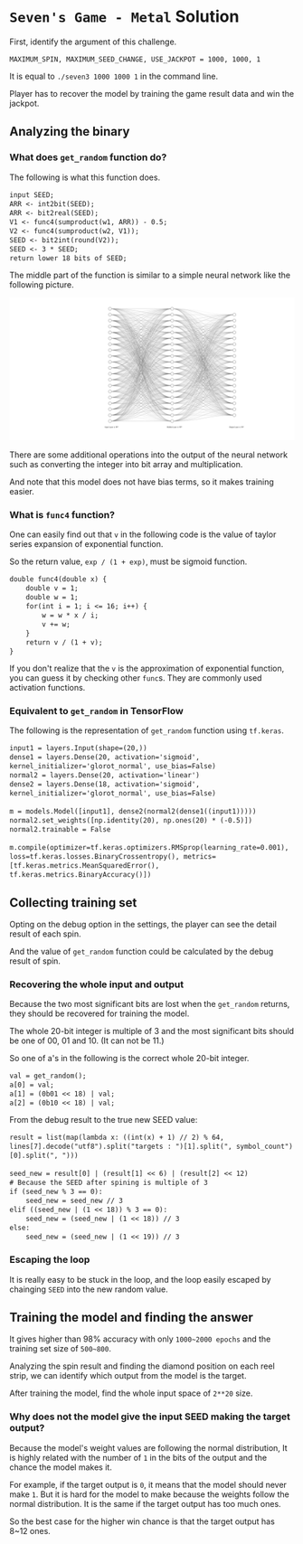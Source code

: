 # `Seven's Game - Metal` Solution

First, identify the argument of this challenge.

```
MAXIMUM_SPIN, MAXIMUM_SEED_CHANGE, USE_JACKPOT = 1000, 1000, 1
```

It is equal to `./seven3 1000 1000 1` in the command line.

Player has to recover the model by training the game result data and win the jackpot.

## Analyzing the binary

### What does `get_random` function do?

The following is what this function does.

```
input SEED;
ARR <- int2bit(SEED);
ARR <- bit2real(SEED);
V1 <- func4(sumproduct(w1, ARR)) - 0.5;
V2 <- func4(sumproduct(w2, V1));
SEED <- bit2int(round(V2));
SEED <- 3 * SEED;
return lower 18 bits of SEED;
```

The middle part of the function is similar to a simple neural network like the following picture.

![Neural Network](nn.svg)

There are some additional operations into the output of the neural network such as converting the integer into bit array and multiplication. 

And note that this model does not have bias terms, so it makes training easier.

### What is `func4` function?

One can easily find out that `v` in the following code is the value of taylor series expansion of exponential function.

So the return value, `exp / (1 + exp)`, must be sigmoid function.

```
double func4(double x) {
	double v = 1;
	double w = 1;
	for(int i = 1; i <= 16; i++) {
		w = w * x / i;
		v += w;
	}
	return v / (1 + v);
}
```

If you don't realize that the `v` is the approximation of exponential function, you can guess it by checking other `func`s. They are commonly used activation functions.

### Equivalent to `get_random` in TensorFlow
The following is the representation of `get_random` function using `tf.keras`.
```
input1 = layers.Input(shape=(20,))
dense1 = layers.Dense(20, activation='sigmoid', kernel_initializer='glorot_normal', use_bias=False)
normal2 = layers.Dense(20, activation='linear')
dense2 = layers.Dense(18, activation='sigmoid', kernel_initializer='glorot_normal', use_bias=False)

m = models.Model([input1], dense2(normal2(dense1((input1)))))
normal2.set_weights([np.identity(20), np.ones(20) * (-0.5)])
normal2.trainable = False

m.compile(optimizer=tf.keras.optimizers.RMSprop(learning_rate=0.001), loss=tf.keras.losses.BinaryCrossentropy(), metrics=[tf.keras.metrics.MeanSquaredError(), tf.keras.metrics.BinaryAccuracy()])
```

## Collecting training set
Opting on the debug option in the settings, the player can see the detail result of each spin.

And the value of `get_random` function could be calculated by the debug result of spin.

### Recovering the whole input and output

Because the two most significant bits are lost when the `get_random` returns, they should be recovered for training the model.

The whole 20-bit integer is multiple of 3 and the most significant bits should be one of 00, 01 and 10. (It can not be 11.)

So one of a's in the following is the correct whole 20-bit integer.

```
val = get_random();
a[0] = val;
a[1] = (0b01 << 18) | val;
a[2] = (0b10 << 18) | val;
```

From the debug result to the true new SEED value:
```
result = list(map(lambda x: ((int(x) + 1) // 2) % 64, lines[7].decode("utf8").split("targets : ")[1].split(", symbol_count")[0].split(", ")))

seed_new = result[0] | (result[1] << 6) | (result[2] << 12)
# Because the SEED after spining is multiple of 3
if (seed_new % 3 == 0):
	seed_new = seed_new // 3
elif ((seed_new | (1 << 18)) % 3 == 0):
	seed_new = (seed_new | (1 << 18)) // 3
else:
	seed_new = (seed_new | (1 << 19)) // 3
```

### Escaping the loop
It is really easy to be stuck in the loop, and the loop easily escaped by chainging `SEED` into the new random value.

## Training the model and finding the answer
It gives higher than 98% accuracy with only `1000~2000 epochs` and the training set size of `500~800`.

Analyzing the spin result and finding the diamond position on each reel strip, we can identify which output from the model is the target.

After training the model, find the whole input space of `2**20` size.

### Why does not the model give the input SEED making the target output?
Because the model's weight values are following the normal distribution, It is highly related with the number of `1` in the bits of the output and the chance the model makes it.

For example, if the target output is `0`, it means that the model should never make `1`. But it is hard for the model to make because the weights follow the normal distribution. It is the same if the target output has too much ones.

So the best case for the higher win chance is that the target output has 8~12 ones.
